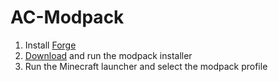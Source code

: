 # AC-Modpack

1. Install [Forge](http://files.minecraftforge.net)
2. [Download](https://github.com/ArdaCraft/modpack/releases/download/0.1-BETA/ArdaCraft_Installer-0.1-BETA.jar "direct link!") and run the modpack installer
3. Run the Minecraft launcher and select the modpack profile
